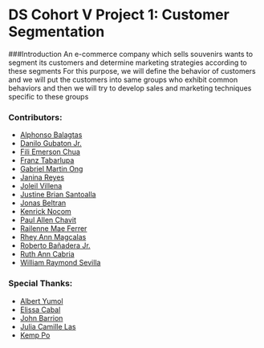 # DS Cohort V Project 1: Customer Segmentation

###Introduction
An e-commerce company which sells souvenirs wants to segment its customers and determine marketing strategies according to these segments
For this purpose, we will define the behavior of customers and we will put the customers into same groups who exhibit common behaviors and then we will try to develop sales and marketing techniques specific to these groups


### Contributors:
* [Alphonso Balagtas](https://www.linkedin.com/in/alphonso-balagtas-0767111a1/)
* [Danilo Gubaton Jr.](https://www.linkedin.com/in/dcgubatonjr/)
* [Fili Emerson Chua](https://www.linkedin.com/in/fili-emerson-chua/)
* [Franz Tabarlupa](https://www.linkedin.com/in/franztaborlupa/)
* [Gabriel Martin Ong](https://www.linkedin.com/in/gabrielmartinong/)
* [Janina Reyes](https://www.linkedin.com/in/janina-reyes/)
* [Joleil Villena](https://www.linkedin.com/in/joleilvillena/)
* [Justine Brian Santoalla](https://www.linkedin.com/in/jbsantoalla/)
* [Jonas Beltran](https://www.linkedin.com/in/jonas-beltran/)
* [Kenrick Nocom](https://www.linkedin.com/in/kenrick-nocom/)
* [Paul Allen Chavit](https://www.linkedin.com/in/paul-allen-chavit-06b92b1b0/)
* [Railenne Mae Ferrer](https://www.linkedin.com/in/railenne-mae-ferrer-5a6b391a4/)
* [Rhey Ann Magcalas](https://www.linkedin.com/in/rhey-ann-magcalas-47541490/)
* [Roberto Bañadera Jr.](https://www.linkedin.com/in/robertobanaderajr/)
* [Ruth Ann Cabria](https://www.linkedin.com/in/racabria/)
* [William Raymond Sevilla](https://www.linkedin.com/in/wrnr1997/)

### Special Thanks:
* [Albert Yumol](https://www.linkedin.com/in/albertyumol/)
* [Elissa Cabal](https://www.linkedin.com/in/elissa-cabal-9790a3141/)
* [John Barrion](https://www.linkedin.com/in/johnbarrion/)
* [Julia Camille Las](https://www.linkedin.com/in/julialas/)
* [Kemp Po](https://www.linkedin.com/in/kemp-po/)
